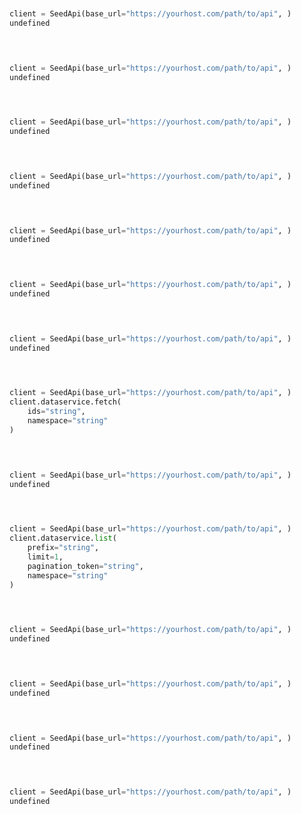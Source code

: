 ```python


client = SeedApi(base_url="https://yourhost.com/path/to/api", )        
undefined
 
```                        


```python


client = SeedApi(base_url="https://yourhost.com/path/to/api", )        
undefined
 
```                        


```python


client = SeedApi(base_url="https://yourhost.com/path/to/api", )        
undefined
 
```                        


```python


client = SeedApi(base_url="https://yourhost.com/path/to/api", )        
undefined
 
```                        


```python


client = SeedApi(base_url="https://yourhost.com/path/to/api", )        
undefined
 
```                        


```python


client = SeedApi(base_url="https://yourhost.com/path/to/api", )        
undefined
 
```                        


```python


client = SeedApi(base_url="https://yourhost.com/path/to/api", )        
undefined
 
```                        


```python


client = SeedApi(base_url="https://yourhost.com/path/to/api", )        
client.dataservice.fetch(
	ids="string",
	namespace="string"
)
 
```                        


```python


client = SeedApi(base_url="https://yourhost.com/path/to/api", )        
undefined
 
```                        


```python


client = SeedApi(base_url="https://yourhost.com/path/to/api", )        
client.dataservice.list(
	prefix="string",
	limit=1,
	pagination_token="string",
	namespace="string"
)
 
```                        


```python


client = SeedApi(base_url="https://yourhost.com/path/to/api", )        
undefined
 
```                        


```python


client = SeedApi(base_url="https://yourhost.com/path/to/api", )        
undefined
 
```                        


```python


client = SeedApi(base_url="https://yourhost.com/path/to/api", )        
undefined
 
```                        


```python


client = SeedApi(base_url="https://yourhost.com/path/to/api", )        
undefined
 
```                        


